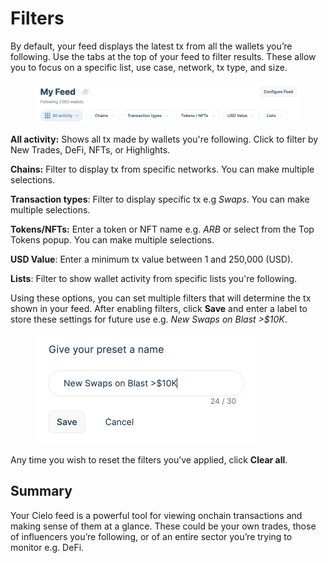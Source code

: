 # Filters

By default, your feed displays the latest tx from all the wallets you’re following. Use the tabs at the top of your feed to filter results. These allow you to focus on a specific list, use case, network, tx type, and size.&#x20;

<figure><img src="../.gitbook/assets/Screenshot 2024-03-02 at 16.12.38.png" alt=""><figcaption></figcaption></figure>

**All activity:** Shows all tx made by wallets you're following. Click to filter by New Trades, DeFi, NFTs, or Highlights.

**Chains:** Filter to display tx from specific networks. You can make multiple selections.

**Transaction types**: Filter to display specific tx e.g _Swaps_. You can make multiple selections.

**Tokens/NFTs:** Enter a token or NFT name e.g. _ARB_ or select from the Top Tokens popup. You can make multiple selections.

**USD Value**: Enter a minimum tx value between 1 and 250,000 (USD).

**Lists**: Filter to show wallet activity from specific lists you're following.

Using these options, you can set multiple filters that will determine the tx shown in your feed. After enabling filters, click **Save** and enter a label to store these settings for future use e.g. _New Swaps on Blast >$10K_.

<figure><img src="../.gitbook/assets/Screenshot 2024-03-02 at 16.27.31.png" alt="" width="353"><figcaption></figcaption></figure>

Any time you wish to reset the filters you’ve applied, click **Clear all**.

## Summary

Your Cielo feed is a powerful tool for viewing onchain transactions and making sense of them at a glance. These could be your own trades, those of influencers you’re following, or of an entire sector you’re trying to monitor e.g. DeFi.
